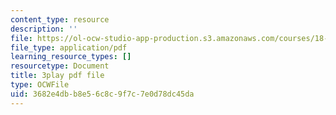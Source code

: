```yaml
---
content_type: resource
description: ''
file: https://ol-ocw-studio-app-production.s3.amazonaws.com/courses/18-03sc-differential-equations-fall-2011/3682e4dbb8e56c8c9f7c7e0d78dc45da_2SuTN8rpe4I.pdf
file_type: application/pdf
learning_resource_types: []
resourcetype: Document
title: 3play pdf file
type: OCWFile
uid: 3682e4db-b8e5-6c8c-9f7c-7e0d78dc45da
---
```

